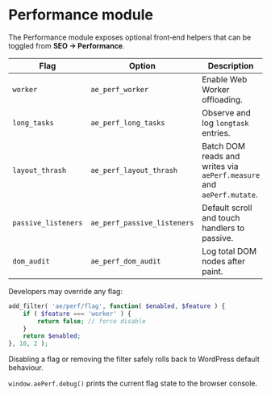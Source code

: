 # Performance module

The Performance module exposes optional front‑end helpers that can be toggled from **SEO → Performance**.

| Flag | Option | Description |
| --- | --- | --- |
| `worker` | `ae_perf_worker` | Enable Web Worker offloading. |
| `long_tasks` | `ae_perf_long_tasks` | Observe and log `longtask` entries. |
| `layout_thrash` | `ae_perf_layout_thrash` | Batch DOM reads and writes via `aePerf.measure` and `aePerf.mutate`. |
| `passive_listeners` | `ae_perf_passive_listeners` | Default scroll and touch handlers to passive. |
| `dom_audit` | `ae_perf_dom_audit` | Log total DOM nodes after paint. |

Developers may override any flag:

```php
add_filter( 'ae/perf/flag', function( $enabled, $feature ) {
    if ( $feature === 'worker' ) {
        return false; // force disable
    }
    return $enabled;
}, 10, 2 );
```

Disabling a flag or removing the filter safely rolls back to WordPress default behaviour.

`window.aePerf.debug()` prints the current flag state to the browser console.
